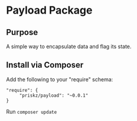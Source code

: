 # Payload Package

## Purpose

A simple way to encapsulate data and flag its state.

## Install via Composer

Add the following to your "require" schema:

```
"require": {
     "priskz/payload": "~0.0.1"
}
```

Run ```composer update```